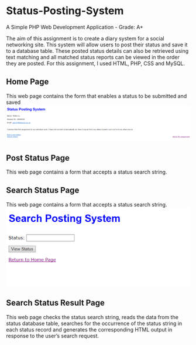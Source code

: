 # Status-Posting-System
A Simple PHP Web Development Application - Grade: A+

The aim of this assignment is to create a diary system for a social networking site. This system will
allow users to post their status and save it to a database table. These posted status details can
also be retrieved using text matching and all matched status reports can be viewed in the order
they are posted. 
For this assignment, I used HTML, PHP, CSS and MySQL. 

## Home Page
This web page contains the form that enables a status to be submitted and saved
![home_page](/images/home_page.PNG)

## Post Status Page
This web page contains a form that accepts a status search string. 



## Search Status Page
This web page contains a form that accepts a status search string. 
![search_status_page](/images/search_status_page.PNG)


## Search Status Result Page
This web page checks the status search string, reads the data from the status database table,
searches for the occurrence of the status string in each status record and generates the
corresponding HTML output in response to the user’s search request. 

